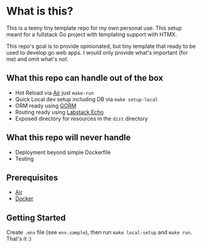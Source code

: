 # What is this?
This is a teeny tiny template repo for my own personal use. This setup meant for a fullstack Go project with templating support with HTMX. 

This repo's goal is to provide opinionated, but tiny template that ready to be used to develop go web apps. I would only provide what's important (for me) and omit what's not. 

## What this repo can handle out of the box
- Hot Reload via [Air](https://github.com/cosmtrek/air) just `make-run`
- Quick Local dev setup including DB via `make setup-local`
- ORM ready using [GORM](https://gorm.io/)
- Routing ready using [Labstack Echo](https://github.com/labstack/echo)
- Exposed directory for resources in the `dist` directory

## What this repo will never handle
- Deployment beyond simple Dockerfile
- Testing

## Prerequisites
- [Air](https://github.com/cosmtrek/air)
- [Docker](https://docs.docker.com/get-started/)

## Getting Started
Create `.env` file (see `env.sample`), then run `make local-setup` and `make run`. That's it :)

